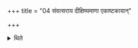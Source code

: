 +++
title = "04 संवत्सराय दीक्षिष्यमाणा एकाष्टकायान्"

+++

<details><summary>थिते</summary>

संवत्सराय दीक्षिष्यमाणा एकाष्टकायां दीक्षेरन्नित्युक्तम् ४
</details>
